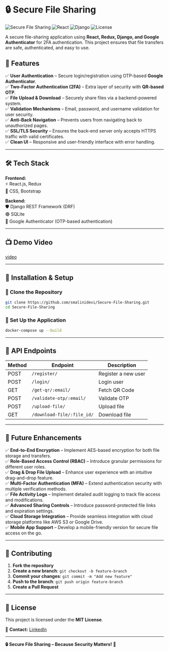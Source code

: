 # 🔒 Secure File Sharing

![Secure File Sharing](https://img.shields.io/badge/Security-High-brightgreen)
![React](https://img.shields.io/badge/Frontend-React-blue)
![Django](https://img.shields.io/badge/Backend-Django-green)
![License](https://img.shields.io/badge/License-MIT-orange)  


A secure file-sharing application using **React, Redux, Django, and Google Authenticator** for 2FA authentication. This project ensures that file transfers are safe, authenticated, and easy to use.  

## 🚀 Features  

✅ **User Authentication** – Secure login/registration using OTP-based **Google Authenticator**.  
✅ **Two-Factor Authentication (2FA)** – Extra layer of security with **QR-based OTP**.  
✅ **File Upload & Download** – Securely share files via a backend-powered system.  
✅ **Validation Mechanisms** – Email, password, and username validation for user security.  
✅ **Anti-Back Navigation** – Prevents users from navigating back to unauthorized pages.  
✅ **SSL/TLS Security** – Ensures the back-end server only accepts HTTPS traffic with valid certificates.  
✅ **Clean UI** – Responsive and user-friendly interface with error handling.  

---

## 🛠️ Tech Stack  

**Frontend:**  
⚡ React.js, Redux  
🎨 CSS, Bootstrap  

**Backend:**  
🛡️ Django REST Framework (DRF)  
🟢 SQLite  
🔑 Google Authenticator (OTP-based authentication)  

---

## 📺 Demo Video
[video](https://drive.google.com/file/d/1zNBF6tqLhiqLdN3bvnV9ZbX4ETUCYLA7/view?usp=sharing)

---

## 🚀 Installation & Setup  

### 🔹 **Clone the Repository**  
```bash
git clone https://github.com/smalinidevi/Secure-File-Sharing.git
cd Secure-File-Sharing
```

### 🔹 **Set Up the Application**  
```bash
docker-compose up --build
```

---

## 📌 API Endpoints  

| Method | Endpoint                      | Description             |
|--------|--------------------------------|-------------------------|
| POST   | `/register/`                   | Register a new user     |
| POST   | `/login/`                      | Login user             |
| GET    | `/get-qr/:email/`              | Fetch QR Code          |
| POST   | `/validate-otp/:email/`        | Validate OTP           |
| POST   | `/upload-file/`                | Upload file            |
| GET    | `/download-file/:file_id/`     | Download file          |

---

## 🎯 Future Enhancements  

✅ **End-to-End Encryption** – Implement AES-based encryption for both file storage and transfers.  
✅ **Role-Based Access Control (RBAC)** – Introduce granular permissions for different user roles.  
✅ **Drag & Drop File Upload** – Enhance user experience with an intuitive drag-and-drop feature.  
✅ **Multi-Factor Authentication (MFA)** – Extend authentication security with multiple verification methods.  
✅ **File Activity Logs** – Implement detailed audit logging to track file access and modifications.  
✅ **Advanced Sharing Controls** – Introduce password-protected file links and expiration settings.  
✅ **Cloud Storage Integration** – Provide seamless integration with cloud storage platforms like AWS S3 or Google Drive.  
✅ **Mobile App Support** – Develop a mobile-friendly version for secure file access on the go.  

---

## 🤝 Contributing  

1. **Fork the repository**  
2. **Create a new branch**: `git checkout -b feature-branch`  
3. **Commit your changes**: `git commit -m "Add new feature"`  
4. **Push to the branch**: `git push origin feature-branch`  
5. **Create a Pull Request**  

---

## 📄 License  

This project is licensed under the **MIT License**.  

📧 **Contact:** [LinkedIn](https://www.linkedin.com/in/malinidevi-s-/)  

---

**🔒 Secure File Sharing – Because Security Matters!** 🚀

